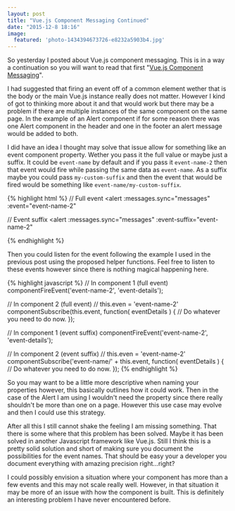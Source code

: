 ```yaml
---
layout: post
title: "Vue.js Component Messaging Continued"
date: "2015-12-8 18:16"
image:
  featured: 'photo-1434394673726-e8232a5903b4.jpg'
---
```


So yesterday I posted about Vue.js component messaging. This is in a way a continuation so you will want to read that first "[Vue.js Component Messaging](/2015/12/07/vues-js-component-messaging/)". 

I had suggested that firing an event off of a common element wether that is the body or the main Vue.js instance really does not matter. However I kind of got to thinking more about it and that would work but there may be a problem if there are multiple instances of the same component on the same page. In the example of an Alert component if for some reason there was one Alert component in the header and one in the footer an alert message would be added to both.

I did have an idea I thought may solve that issue allow for something like an event component property. Wether you pass it the full value or maybe just a suffix. It could be `event-name` by default and if you pass it `event-name-2` then that event would fire while passing the same data as `event-name`. As a suffix maybe you could pass `my-custom-suffix` and then the event that would be fired would be something like `event-name/my-custom-suffix`.

{% highlight html %}
// Full event
<alert 
	:messages.sync="messages"
	:event="event-name-2"
></alert>

// Event suffix
<alert 
	:messages.sync="messages"
	:event-suffix="event-name-2"
></alert>
{% endhighlight %}

Then you could listen for the event following the example I used in the previous post using the proposed helper functions. Feel free to listen to these events however since there is nothing magical happening here.
 
{% highlight javascript %}
// In component 1 (full event)
componentFireEvent('event-name-2', 'event-details');

// In component 2 (full event)
// this.even = 'event-name-2'
componentSubscribe(this.event, function( eventDetails ) {
	// Do whatever you need to do now.
});

// In component 1 (event suffix)
componentFireEvent('event-name-2', 'event-details');

// In component 2 (event suffix)
// this.even = 'event-name-2'
componentSubscribe('event-name/' + this.event, function( eventDetails ) {
	// Do whatever you need to do now.
});
{% endhighlight %}

So you may want to be a little more descriptive when naming your properties however, this basically outlines how it could work. Then in the case of the Alert I am using I wouldn't need the property since there really shouldn't be more than one on a page. However this use case may evolve and then I could use this strategy. 

After all this I still cannot shake the feeling I am missing something. That there is some where that this problem has been solved. Maybe it has been solved in another Javascript framework like Vue.js. Still I think this is a pretty solid solution and short of making sure you document the possibilities for the event names. That should be easy your a developer you document everything with amazing precision right...right?

I could possibly envision a situation where your component has more than a few events and this may not scale really well. However, in that situation it may be more of an issue with how the component is built. This is definitely an interesting problem I have never encountered before.